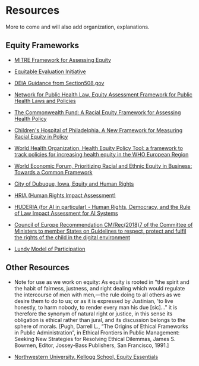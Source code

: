 # Resources
More to come and will also add organization, explanations.

## Equity Frameworks

- [MITRE Framework for Assessing Equity](https://github.com/w3c/equity-cg/blob/main/resources/A-Framework-for-Assessing-equity-in-federal-programs-and-Policies-V4a.pdf)
  
- [Equitable Evaluation Initiative](https://www.equitableeval.org/framework)

- [DEIA Guidance from Section508.gov](https://www.section508.gov/manage/deia-guidance/)

- [Network for Public Health Law, Equity Assessment Framework for Public Health Laws and Policies](https://www.networkforphl.org/wp-content/uploads/2020/08/Equity-Assessment-Framework-for-Public-Health-Laws-and-Policies.pdf)

- [The Commonwealth Fund: A Racial Equity Framework for Assessing Health Policy](https://www.commonwealthfund.org/publications/issue-briefs/2022/jan/racial-equity-framework-assessing-health-policy)

- [Children's Hospital of Philadelphia, A New Framework for Measuring Racial Equity in Policy](https://policylab.chop.edu/blog/new-framework-measuring-racial-equity-policy)

- [World Health Organization, Health Equity Policy Tool: a framework to track policies for increasing health equity in the WHO European Region](https://www.who.int/europe/publications/i/item/WHO-EURO-2019-3530-43289-60670)
  
- [World Economic Forum, Prioritizing Racial and Ethnic Equity in Business: Towards a Common Framework](https://www.weforum.org/whitepapers/prioritizing-racial-ethnic-equity-in-business-towards-a-common-framework)

- [City of Dubuque, Iowa, Equity and Human Rights](https://www.cityofdubuque.org/215/Equity-Human-Rights)

- [HRIA (Human Rights Impact Assessment)](https://www.humanrights.dk/tools/human-rights-impact-assessment-guidance-toolbox)

- [HUDERIA (for AI in particular) - Human Rights, Democracy, and the Rule of Law Impact Assessment for AI Systems](https://www.turing.ac.uk/research/research-projects/human-rights-democracy-and-rule-law-impact-assessment-ai-systems-huderia)

- [Council of Europe Recommendation CM/Rec(2018)7 of the Committee of Ministers to member States
on Guidelines to respect, protect and fulfil the rights of the child in the digital
environment](https://rm.coe.int/CoERMPublicCommonSearchServices/DisplayDCTMContent?documentId=09000016808b79f7)

- [Lundy Model of Participation](https://commission.europa.eu/system/files/2022-12/lundy_model_of_participation_0.pdf) 
  
## Other Resources

- Note for use as we work on equity: As equity is rooted in "the spirit and the habit of fairness, justness, and right dealing which would regulate the intercourse of men with men,—the rule doing to all others as we desire them to do to us; or as it is expressed by Justinian, 'to live honestly, to harm nobody, to render every man his due [sic]…" it is therefore the synonym of natural right or justice, in this sense its obligation is ethical rather than jural, and its discussion belongs to the sphere of morals. [Pugh, Darrell L., “The Origins of Ethical Frameworks in Public Administration”, in
Ethical Frontiers in Public Management: Seeking New Strategies for Resolving
Ethical Dilemmas, James S. Bowmen, Editor, Jossey-Bass Publishers, San Francisco,
1991.]

- [Northwestern University, Kellogg School, Equity Essentials](https://www.kellogg.northwestern.edu/executive-education/individual-programs/nonprofit-programs/equity-essentials.aspx)
